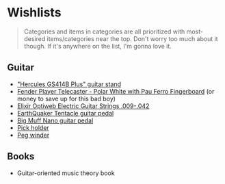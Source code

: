 # Wishlists

> Categories and items in categories are all prioritized with most-desired items/categories near the top. Don't worry too much about it though. If it's anywhere on the list, I'm gonna love it.

## Guitar

- ["Hercules GS414B Plus" guitar stand](https://www.sweetwater.com/store/detail/GS414BPlus--hercules-stands-gs414b-plus-hanging-guitar-stand-with-auto-grip-system)
- [Fender Player Telecaster - Polar White with Pau Ferro Fingerboard](https://www.sweetwater.com/store/detail/TelePPPWT--fender-player-series-telecaster-polar-white-with-pau-ferro-fingerboard) (or money to save up for this bad boy)
- [Elixir Optiweb Electric Guitar Strings .009-.042](https://www.sweetwater.com/store/detail/19002--elixir-strings-optiweb-electric-guitar-strings-009-042-super-light)
- [EarthQuaker Tentacle guitar pedal](https://www.sweetwater.com/store/detail/TentacleV2--earthquaker-devices-tentacle-v2-analog-octave-up-pedal)
- [Big Muff Nano guitar pedal](https://www.sweetwater.com/store/detail/NanoBigMuff--electro-harmonix-nano-big-muff-pi-distortion-fuzz-overdrive-pedal)
- [Pick holder](https://www.amazon.com/dp/B07RQP7BXN/ref=cm_sw_r_oth_api_glt_fabc_8XNCYND49QBFSDW8CY4P)
- [Peg winder](https://www.sweetwater.com/store/detail/EB9604--ernie-ball-pegwinder-plus)

## Books

- Guitar-oriented music theory book

